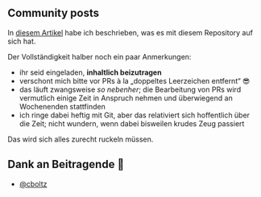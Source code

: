 ## Community posts

In [diesem Artikel](https://www.unixe.de/kollaboratives-bloggen/) habe ich beschrieben, was es mit diesem Repository auf sich hat.

Der Vollständigkeit halber noch ein paar Anmerkungen:

* ihr seid eingeladen, **inhaltlich beizutragen**
* verschont mich bitte vor PRs à la „doppeltes Leerzeichen entfernt“ 😎
* das läuft zwangsweise *so nebenher*; die Bearbeitung von PRs wird vermutlich einige Zeit in Anspruch nehmen und überwiegend an Wochenenden stattfinden
* ich ringe dabei heftig mit Git, aber das relativiert sich hoffentlich über die Zeit; nicht wundern, wenn dabei bisweilen krudes Zeug passiert

Das wird sich alles zurecht ruckeln müssen.

## Dank an Beitragende 💚
* [@cboltz](https://github.com/cboltz)
